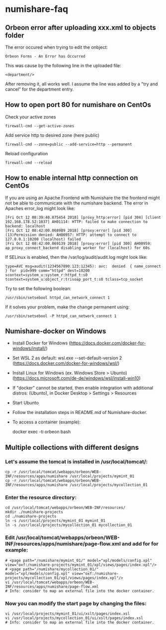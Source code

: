# numishare-faq

## Orbeon error after uploading xxx.xml to objects folder
The error occured when trying to edit the onbject:

    Orbeon Forms - An Error has Occurred

This was cause by the following line in the uploaded file:

    <department/>
    
After removing it, all works well. I assume the line was added by a "try and cancel" for the department entry.

## How to open port 80 for numishare on CentOs

Check your active zones

    firewall-cmd --get-active-zones

Add service http to desired zone (here public)

    firewall-cmd --zone=public --add-service=http --permanent

Reload configuration

    firewall-cmd --reload

## How to enable internal http connection on CentOs

If you are using an Apache Frontend with Numishare the the frontend might not be able to communicate with the numishare backend. The error in Apaches error_log might look like:

    [Fri Oct 12 08:39:40.875454 2018] [proxy_http:error] [pid 304] [client 192.168.178.52:1037] AH01114: HTTP: failed to make connection to backend: localhost
    [Fri Oct 12 08:42:00.068989 2018] [proxy:error] [pid 300] (13)Permission denied: AH00957: HTTP: attempt to connect to 127.0.0.1:10200 (localhost) failed
    [Fri Oct 12 08:42:00.069139 2018] [proxy:error] [pid 300] AH00959: ap_proxy_connect_backend disabling worker for (localhost) for 60s

If SELinux is enabled, then the /var/log/audit/audit.log might look like:

    type=AVC msg=audit(1234567890.123:12345): avc:  denied  { name_connect } for  pid=999 comm="httpd" dest=10200 scontext=system_u:system_r:httpd_t:s0 tcontext=system_u:object_r:trisoap_port_t:s0 tclass=tcp_socket

Try to set the following boolean:

    /usr/sbin/setsebool httpd_can_network_connect 1
    
If it solves your problem, make the change permanent using:

    /usr/sbin/setsebool -P httpd_can_network_connect 1

## Numishare-docker on Windows
* Install Docker for Windows (https://docs.docker.com/docker-for-windows/install/)
* Set WSL 2 as default: wsl.exe --set-default-version 2 (https://docs.docker.com/docker-for-windows/wsl/)
* Install Linux for Windows (ex. Windows Store > Ubunto) (https://docs.microsoft.com/de-de/windows/wsl/install-win10)
* If "docker" cannot be started, then enable integration with additional distros: (Ubunto), in Docker Desktop > Settings > Resources
* Start Ubunto
* Follow the installation steps in README.md of Numishare-docker.

* To access a container (example):

  docker exec -ti orbeon bash
  
## Multiple collections with different designs
### Let's assume the tomcat is installed in /usr/local/tomcat/:
    cp -r /usr/local/tomcat/webapps/orbeon/WEB-INF/resources/apps/numishare /usr/local/projects/mymint_01
    cp -r /usr/local/tomcat/webapps/orbeon/WEB-INF/resources/apps/numishare /usr/local/projects/mycollection_01
### Enter the resource directory:
    cd /usr/local/tomcat/webapps/orbeon/WEB-INF/resources/
    mkdir ./numishare-projects
    cd ./numishare-projects
    ln -s /usr/local/projects/mymint_01 mymint_01
    ln -s /usr/local/projects/mycollection_01 mycollection_01
### Edit /usr/local/tomcat/webapps/orbeon/WEB-INF/resources/apps/numishare/page-flow.xml and add for for example:
    # <page path="/numishare/mymint_01/" model="xpl/models/config.xpl" view="oxf:/numishare-projects/mymint_01/xpl/views/pages/index.xpl"/>
    # <page path="/numishare/mycollection_01/" model="xpl/models/config.xpl" view="oxf:/numishare-projects/mycollection_01/xpl/views/pages/index.xpl"/>
    vi /usr/local/tomcat/webapps/orbeon/WEB-INF/resources/apps/numishare/page-flow.xml
    # Info: consider to map an external file into the docker container.
### Now you can modify the start page by changing the files:
    vi /usr/local/projects/mymint_01/ui/xslt/pages/index.xsl
    vi /usr/local/projects/mycollection_01/ui/xslt/pages/index.xsl
    # Info: consider to map an external file into the docker container.


